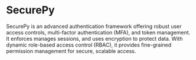 # SecurePy
SecurePy is an advanced authentication framework offering robust user access controls, multi-factor authentication (MFA), and token management. It enforces manages sessions, and uses encryption to protect data. With dynamic role-based access control (RBAC), it provides fine-grained permission management for secure, scalable access.
